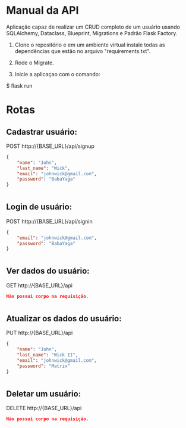 # Manual da API

Aplicação capaz de realizar um CRUD completo de um usuário usando SQLAlchemy, Dataclass, Blueprint, Migrations e Padrão Flask Factory.

1. Clone o repositório e em um ambiente virtual instale todas as dependências que 
estão no arquivo "requirements.txt".

2. Rode o Migrate.

3. Inicie a aplicaçao com o comando:
<!-->
    $ flask run
<!-->

# Rotas
## Cadastrar usuário:
POST http://{BASE_URL}/api/signup

```json
{
    "name": "John",
    "last_name": "Wick",
    "email": "johnwick@gmail.com",
    "password": "BabaYaga"
}
```
#

## Login de usuário:
POST http://{BASE_URL}/api/signin

```json
{
    "email": "johnwick@gmail.com",
    "password": "BabaYaga"
}
```
#

## Ver dados do usuário:
GET http://{BASE_URL}/api

```json
Não possui corpo na requisição.
```
#

## Atualizar os dados do usuário:
PUT http://{BASE_URL}/api

```json
{
    "name": "John",
    "last_name": "Wick II",
    "email": "johnwick@gmail.com",
    "password": "Matrix"
}
```
#

## Deletar um usuário:
DELETE http://{BASE_URL}/api

```json
Não possui corpo na requisição.
```
#